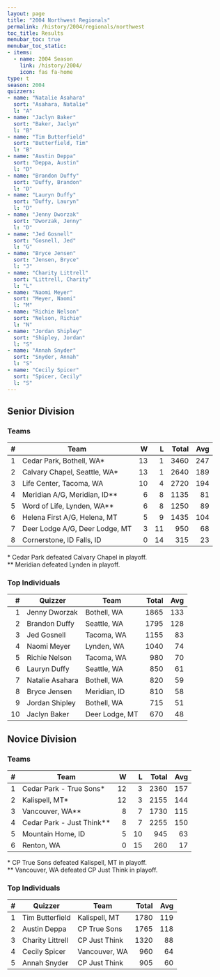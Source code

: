 ```yaml
---
layout: page
title: "2004 Northwest Regionals"
permalink: /history/2004/regionals/northwest
toc_title: Results
menubar_toc: true
menubar_toc_static:
- items:
  - name: 2004 Season
    link: /history/2004/
    icon: fas fa-home
type: t
season: 2004
quizzers:
- name: "Natalie Asahara"
  sort: "Asahara, Natalie"
  l: "A"
- name: "Jaclyn Baker"
  sort: "Baker, Jaclyn"
  l: "B"
- name: "Tim Butterfield"
  sort: "Butterfield, Tim"
  l: "B"
- name: "Austin Deppa"
  sort: "Deppa, Austin"
  l: "D"
- name: "Brandon Duffy"
  sort: "Duffy, Brandon"
  l: "D"
- name: "Lauryn Duffy"
  sort: "Duffy, Lauryn"
  l: "D"
- name: "Jenny Dworzak"
  sort: "Dworzak, Jenny"
  l: "D"
- name: "Jed Gosnell"
  sort: "Gosnell, Jed"
  l: "G"
- name: "Bryce Jensen"
  sort: "Jensen, Bryce"
  l: "J"
- name: "Charity Littrell"
  sort: "Littrell, Charity"
  l: "L"
- name: "Naomi Meyer"
  sort: "Meyer, Naomi"
  l: "M"
- name: "Richie Nelson"
  sort: "Nelson, Richie"
  l: "N"
- name: "Jordan Shipley"
  sort: "Shipley, Jordan"
  l: "S"
- name: "Annah Snyder"
  sort: "Snyder, Annah"
  l: "S"
- name: "Cecily Spicer"
  sort: "Spicer, Cecily"
  l: "S"
---
```


## Senior Division

### Teams

|    # | Team                           |    W |    L | Total |  Avg |
| ---: | ------------------------------ | ---: | ---: | ----: | ---: |
|    1 | Cedar Park, Bothell, WA*       |   13 |    1 |  3460 |  247 |
|    2 | Calvary Chapel, Seattle, WA*   |   13 |    1 |  2640 |  189 |
|    3 | Life Center, Tacoma, WA        |   10 |    4 |  2720 |  194 |
|    4 | Meridian A/G, Meridian, ID**   |    6 |    8 |  1135 |   81 |
|    5 | Word of Life, Lynden, WA**     |    6 |    8 |  1250 |   89 |
|    6 | Helena First A/G, Helena, MT   |    5 |    9 |  1435 |  104 |
|    7 | Deer Lodge A/G, Deer Lodge, MT |    3 |   11 |   950 |   68 |
|    8 | Cornerstone, ID Falls, ID      |    0 |   14 |   315 |   23 |

\* Cedar Park defeated Calvary Chapel in playoff.\
\*\* Meridian defeated Lynden in playoff.

### Top Individuals

|    # | Quizzer         | Team           | Total |  Avg |
| ---: | --------------- | -------------- | ----: | ---: |
|    1 | Jenny Dworzak   | Bothell, WA    |  1865 |  133 |
|    2 | Brandon Duffy   | Seattle, WA    |  1795 |  128 |
|    3 | Jed Gosnell     | Tacoma, WA     |  1155 |   83 |
|    4 | Naomi Meyer     | Lynden, WA     |  1040 |   74 |
|    5 | Richie Nelson   | Tacoma, WA     |   980 |   70 |
|    6 | Lauryn Duffy    | Seattle, WA    |   850 |   61 |
|    7 | Natalie Asahara | Bothell, WA    |   820 |   59 |
|    8 | Bryce Jensen    | Meridian, ID   |   810 |   58 |
|    9 | Jordan Shipley  | Bothell, WA    |   715 |   51 |
|   10 | Jaclyn Baker    | Deer Lodge, MT |   670 |   48 |

## Novice Division

### Teams

|    # | Team                      |    W |    L | Total |  Avg |
| ---: | ------------------------- | ---: | ---: | ----: | ---: |
|    1 | Cedar Park - True Sons*   |   12 |    3 |  2360 |  157 |
|    2 | Kalispell, MT*            |   12 |    3 |  2155 |  144 |
|    3 | Vancouver, WA**           |    8 |    7 |  1730 |  115 |
|    4 | Cedar Park - Just Think** |    8 |    7 |  2255 |  150 |
|    5 | Mountain Home, ID         |    5 |   10 |   945 |   63 |
|    6 | Renton, WA                |    0 |   15 |   260 |   17 |

\* CP True Sons defeated Kalispell, MT in playoff.\
\*\* Vancouver, WA defeated CP Just Think in playoff.

### Top Individuals

|    # | Quizzer          | Team          | Total |  Avg |
| ---: | ---------------- | ------------- | ----: | ---: |
|    1 | Tim Butterfield  | Kalispell, MT |  1780 |  119 |
|    2 | Austin Deppa     | CP True Sons  |  1765 |  118 |
|    3 | Charity Littrell | CP Just Think |  1320 |   88 |
|    4 | Cecily Spicer    | Vancouver, WA |   960 |   64 |
|    5 | Annah Snyder     | CP Just Think |   905 |   60 |